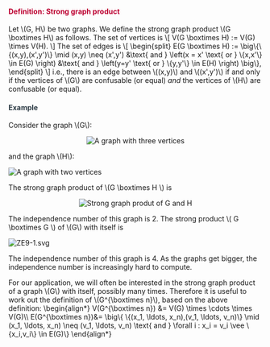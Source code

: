 <div class="content-box pad-box-mini border border-trbl border-round">
<h4 style="color: #bc0031;"><strong>Definition: Strong graph product</strong></h4>
Let \(G, H\) be two graphs. We define the strong graph product \(G \boxtimes H\) as follows. The set of vertices is \[ V(G \boxtimes H) := V(G) \times V(H). \] The set of edges is \[ \begin{split} E(G \boxtimes H) := \big\{\{(x,y),(x',y')\} \mid (x,y) \neq (x',y') &amp;\text{ and } \left(x = x' \text{ or } \{x,x'\} \in E(G) \right) &amp;\text{ and } \left(y=y' \text{ or } \{y,y'\} \in E(H) \right) \big\}, \end{split} \] i.e., there is an edge between \((x,y)\) and \((x',y')\) if and only if the vertices of \(G\) are confusable (or equal) <i>and</i> the vertices of \(H\) are confusable (or equal).</div>
<div class="content-box pad-box-mini border border-trbl border-round">
<h4 style="color: #2d3b45;"><strong>Example</strong></h4>
Consider the graph \(G\):
<p style="text-align: center;"><img src="/img/329562/download?verifier=AMiivOvyBMx1j42q3Ll7dKkalOMLF9gBvvcg9yMZ" alt="A graph with three vertices" data-api-endpoint="https://canvas.uva.nl/api/v1/courses/2205/files/329562" data-api-returntype="File"></p>
and the graph \(H\):
<p><img style="display: block; margin-left: auto; margin-right: auto;" src="/img/329561/download?verifier=QZPEB1MQ6MfhT7UN9qSs2U9oF9XIJeZy25U88EWQ" alt="A graph with two vertices" data-api-endpoint="https://canvas.uva.nl/api/v1/courses/2205/files/329561" data-api-returntype="File"></p>
The strong graph product of \(G \boxtimes H \) is
<p style="text-align: center;"><img src="/img/329563/download?verifier=e5FJDIaEXB2uHrZStbpFmJaj6kw15onQi5y2Zu1p" alt="Strong graph produt of G and H" data-api-endpoint="https://canvas.uva.nl/api/v1/courses/2205/files/329563" data-api-returntype="File"></p>
The independence number of this graph is 2. The strong product \( G \boxtimes G \) of \(G\) with itself is
<p><img style="display: block; margin-left: auto; margin-right: auto;" src="/img/329564/download?verifier=q2n8PJBRjzw3YKGgFSInB0Sr4X3HhVuXvVX957Dv" alt="ZE9-1.svg" data-api-endpoint="https://canvas.uva.nl/api/v1/courses/2205/files/329564" data-api-returntype="File"></p>
The independence number of this graph is 4. As the graphs get bigger, the independence number is increasingly hard to compute.</div>
<p>For our application, we will often be interested in the strong graph product of a graph \(G\) with itself, possibly many times. Therefore it is useful to work out the definition of \(G^{\boxtimes n}\), based on the above definition: \begin{align*} V(G^{\boxtimes n}) &amp;= V(G) \times \cdots \times V(G)\\ E(G^{\boxtimes n})&amp;= \big\{ \{(x_1, \ldots, x_n),(v_1, \ldots, v_n)\} \mid (x_1, \ldots, x_n) \neq (v_1, \ldots, v_n) \text{ and } \forall i : x_i = v_i \vee \{x_i,v_i\} \in E(G)\} \end{align*}</p>